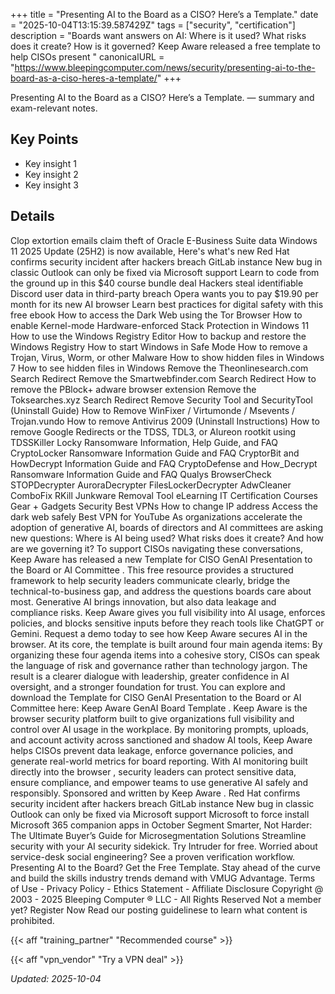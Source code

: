 +++
title = "Presenting AI to the Board as a CISO? Here’s a Template."
date = "2025-10-04T13:15:39.587429Z"
tags = ["security", "certification"]
description = "Boards want answers on AI: Where is it used? What risks does it create? How is it governed? Keep Aware released a free template to help CISOs present "
canonicalURL = "https://www.bleepingcomputer.com/news/security/presenting-ai-to-the-board-as-a-ciso-heres-a-template/"
+++

Presenting AI to the Board as a CISO? Here’s a Template. — summary and exam-relevant notes.

## Key Points
- Key insight 1
- Key insight 2
- Key insight 3

## Details
Clop extortion emails claim theft of Oracle E-Business Suite data Windows 11 2025 Update (25H2) is now available, Here's what's new Red Hat confirms security incident after hackers breach GitLab instance New bug in classic Outlook can only be fixed via Microsoft support Learn to code from the ground up in this $40 course bundle deal Hackers steal identifiable Discord user data in third-party breach Opera wants you to pay $19.90 per month for its new AI browser Learn best practices for digital safety with this free ebook How to access the Dark Web using the Tor Browser How to enable Kernel-mode Hardware-enforced Stack Protection in Windows 11 How to use the Windows Registry Editor How to backup and restore the Windows Registry How to start Windows in Safe Mode How to remove a Trojan, Virus, Worm, or other Malware How to show hidden files in Windows 7 How to see hidden files in Windows Remove the Theonlinesearch.com Search Redirect Remove the Smartwebfinder.com Search Redirect How to remove the PBlock+ adware browser extension Remove the Toksearches.xyz Search Redirect Remove Security Tool and SecurityTool (Uninstall Guide) How to Remove WinFixer / Virtumonde / Msevents / Trojan.vundo How to remove Antivirus 2009 (Uninstall Instructions) How to remove Google Redirects or the TDSS, TDL3, or Alureon rootkit using TDSSKiller Locky Ransomware Information, Help Guide, and FAQ CryptoLocker Ransomware Information Guide and FAQ CryptorBit and HowDecrypt Information Guide and FAQ CryptoDefense and How\_Decrypt Ransomware Information Guide and FAQ Qualys BrowserCheck STOPDecrypter AuroraDecrypter FilesLockerDecrypter AdwCleaner ComboFix RKill Junkware Removal Tool eLearning IT Certification Courses Gear + Gadgets Security Best VPNs How to change IP address Access the dark web safely Best VPN for YouTube As organizations accelerate the adoption of generative AI, boards of directors and AI committees are asking new questions: Where is AI being used? What risks does it create? And how are we governing it? To support CISOs navigating these conversations, Keep Aware has released a new Template for CISO GenAI Presentation to the Board or AI Committee . This free resource provides a structured framework to help security leaders communicate clearly, bridge the technical-to-business gap, and address the questions boards care about most. Generative AI brings innovation, but also data leakage and compliance risks. Keep Aware gives you full visibility into AI usage, enforces policies, and blocks sensitive inputs before they reach tools like ChatGPT or Gemini. Request a demo today to see how Keep Aware secures AI in the browser. At its core, the template is built around four main agenda items: By organizing these four agenda items into a cohesive story, CISOs can speak the language of risk and governance rather than technology jargon. The result is a clearer dialogue with leadership, greater confidence in AI oversight, and a stronger foundation for trust. You can explore and download the Template for CISO GenAI Presentation to the Board or AI Committee here: Keep Aware GenAI Board Template . Keep Aware is the browser security platform built to give organizations full visibility and control over AI usage in the workplace. By monitoring prompts, uploads, and account activity across sanctioned and shadow AI tools, Keep Aware helps CISOs prevent data leakage, enforce governance policies, and generate real-world metrics for board reporting. With AI monitoring built directly into the browser , security leaders can protect sensitive data, ensure compliance, and empower teams to use generative AI safely and responsibly. Sponsored and written by Keep Aware . Red Hat confirms security incident after hackers breach GitLab instance New bug in classic Outlook can only be fixed via Microsoft support Microsoft to force install Microsoft 365 companion apps in October Segment Smarter, Not Harder: The Ultimate Buyer’s Guide for Microsegmentation Solutions Streamline security with your AI security sidekick. Try Intruder for free. Worried about service-desk social engineering? See a proven verification workflow. Presenting AI to the Board? Get the Free Template. Stay ahead of the curve and build the skills industry trends demand with VMUG Advantage. Terms of Use - Privacy Policy - Ethics Statement - Affiliate Disclosure Copyright @ 2003 - 2025 Bleeping Computer ® LLC - All Rights Reserved Not a member yet? Register Now Read our posting guidelinese to learn what content is prohibited.



{{< aff "training_partner" "Recommended course" >}}

{{< aff "vpn_vendor" "Try a VPN deal" >}}

*Updated: 2025-10-04*
